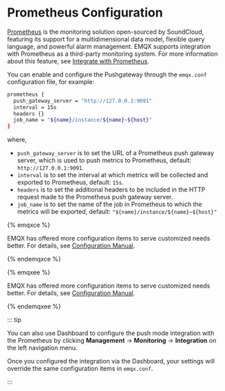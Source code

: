 # Prometheus Configuration

[Prometheus](https://prometheus.io/) is the monitoring solution open-sourced by SoundCloud, featuring its support for a multidimensional data model, flexible query language, and powerful alarm management. EMQX supports integration with Prometheus as a third-party monitoring system. For more information about this feature, see [Integrate with Prometheus](../observability/prometheus.md).

You can enable and configure the Pushgateway through the `emqx.conf` configuration file, for example: 

```bash
prometheus {
  push_gateway_server = "http://127.0.0.1:9091"
  interval = 15s
  headers {}
  job_name = "${name}/instance/${name}~${host}"
}
```

where, <!--did not add the Dashboard UI, as it is quite obvious-->

- `push_gateway_server` is to set the URL of a Prometheus push gateway server, which is used to push metrics to Prometheus, default: `http://127.0.0.1:9091`.
- `interval` is to set the interval at which metrics will be collected and exported to Prometheus, default: `15s`.
- `headers` is to set the additional headers to be included in the HTTP request made to the Prometheus push gateway server.
- `job_name` is to set the name of the job in Prometheus to which the metrics will be exported, default: `"${name}/instance/${name}~${host}"`

{% emqxce %}

EMQX has offered more configuration items to serve customized needs better. For details, see [Configuration Manual](https://www.emqx.io/docs/en/v@CE_VERSION@/hocon/).

{% endemqxce %}

{% emqxee %}

EMQX has offered more configuration items to serve customized needs better. For details, see [Configuration Manual](https://docs.emqx.com/en/enterprise/v@EE_VERSION@/hocon/).

{% endemqxee %}

::: tip

You can also use Dashboard to configure the push mode integration with the Prometheus by clicking **Management** -> **Monitoring** -> **Integration** on the left navigation menu.

Once you configured the integration via the Dashboard, your settings will override the same configuration items in `emqx.conf`.

:::
